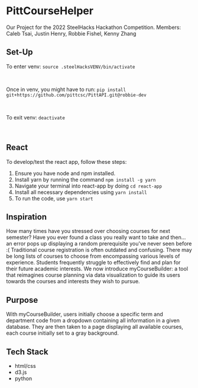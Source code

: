 # PittCourseHelper
Our Project for the 2022 SteelHacks Hackathon Competition.
Members: Caleb Tsai, Justin Henry, Robbie Fishel, Kenny Zhang

## Set-Up
To enter venv: ` source .steelHacksVENV/bin/activate `

<br>

Once in venv, you might have to run: ` pip install git+https://github.com/pittcsc/PittAPI.git@robbie-dev `

<br>

To exit venv: ` deactivate `

<br>

## React

To develop/test the react app, follow these steps:

1. Ensure you have node and npm installed.
2. Install yarn by running the command `npm install -g yarn`
3. Navigate your terminal into react-app by doing `cd react-app`
4. Install all necessary dependencies using `yarn install`
5. To run the code, use `yarn start`

## Inspiration
How many times have you stressed over choosing courses for next semester? Have you ever found a class you really want to take and then... an error pops up displaying a random prerequisite you've never seen before :( Traditional course registration is often outdated and confusing. There may be long lists of courses to choose from encompassing various levels of experience. Students frequently struggle to effectively find and plan for their future academic interests. We now introduce myCourseBuilder: a tool that reimagines course planning via data visualization to guide its users towards the courses and interests they wish to pursue.

## Purpose
With myCourseBuilder, users initially choose a specific term and department code from a dropdown  containing all information in a given database. They are then taken to a page displaying all available courses, each course initially set to a gray background. 

## Tech Stack
- html/css
- d3.js
- python

